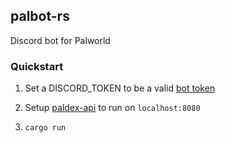 palbot-rs
---------


Discord bot for Palworld


### Quickstart

1. Set a DISCORD_TOKEN to be a valid [bot token](https://www.writebots.com/discord-bot-token/)

1. Setup [paldex-api](https://github.com/mlg404/palworld-paldex-api) to run on `localhost:8080`

1. `cargo run`
